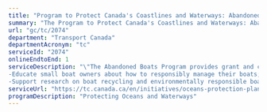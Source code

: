 ```yaml
---
title: "Program to Protect Canada's Coastlines and Waterways: Abandoned Boats Program"
summary: "The Program to Protect Canada's Coastlines and Waterways: Abandoned Boats Program service from Transport Canada is available end-to-end online, according to the GC Service Inventory."
url: "gc/tc/2074"
department: "Transport Canada"
departmentAcronym: "tc"
serviceId: "2074"
onlineEndtoEnd: 1
serviceDescription: "\"The Abandoned Boats Program provides grant and contribution funding to assist in the removal of abandoned and/or wrecked small boats posing a hazard in Canadian waters. The program also helps to:
-Educate small boat owners about how to responsibly manage their boats; and
-Support research on boat recycling and environmentally responsible boat design\""
serviceUrl: "https://tc.canada.ca/en/initiatives/oceans-protection-plan/improving-marine-safety-through-oceans-protection-plan#toc12"
programDescription: "Protecting Oceans and Waterways"
---
```


